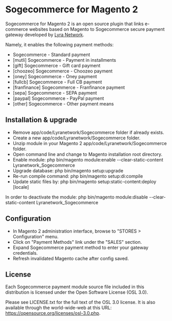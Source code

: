 # Sogecommerce for Magento 2

Sogecommerce for Magento 2 is an open source plugin that links e-commerce websites based on Magento to Sogecommerce secure payment gateway developed by [Lyra Network](https://www.lyra.com/).

Namely, it enables the following payment methods:
* Sogecommerce - Standard payment
* [mutli] Sogecommerce - Payment in installments
* [gift] Sogecommerce - Gift card payment
* [choozeo] Sogecommerce - Choozeo payment
* [oney] Sogecommerce - Oney payment
* [fullcb] Sogecommerce - Full CB payment
* [franfinance] Sogecommerce - Franfinance payment
* [sepa] Sogecommerce - SEPA payment
* [paypal] Sogecommerce - PayPal payment
* [other] Sogecommerce - Other payment means

## Installation & upgrade

- Remove app/code/Lyranetwork/Sogecommerce folder if already exists.
- Create a new app/code/Lyranetwork/Sogecommerce folder.
- Unzip module in your Magento 2 app/code/Lyranetwork/Sogecommerce folder.
- Open command line and change to Magento installation root directory.
- Enable module: php bin/magento module:enable --clear-static-content Lyranetwork_Sogecommerce
- Upgrade database: php bin/magento setup:upgrade
- Re-run compile command: php bin/magento setup:di:compile
- Update static files by: php bin/magento setup:static-content:deploy [locale]

In order to deactivate the module: php bin/magento module:disable --clear-static-content Lyranetwork_Sogecommerce

## Configuration

- In Magento 2 administration interface, browse to "STORES > Configuration" menu.
- Click on "Payment Methods" link under the "SALES" section.
- Expand Sogecommerce payment method to enter your gateway credentials.
- Refresh invalidated Magento cache after config saved.

## License

Each Sogecommerce payment module source file included in this distribution is licensed under the Open Software License (OSL 3.0).

Please see LICENSE.txt for the full text of the OSL 3.0 license. It is also available through the world-wide-web at this URL: https://opensource.org/licenses/osl-3.0.php.